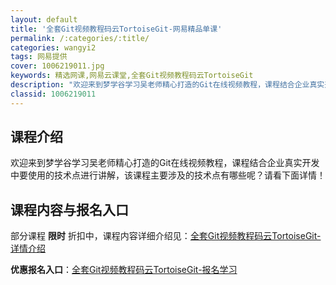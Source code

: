 ```yaml
---
layout: default
title: '全套Git视频教程码云TortoiseGit-网易精品单课'
permalink: /:categories/:title/
categories: wangyi2
tags: 网易提供
cover: 1006219011.jpg
keywords: 精选网课,网易云课堂,全套Git视频教程码云TortoiseGit
description: "欢迎来到梦学谷学习吴老师精心打造的Git在线视频教程，课程结合企业真实开发中要使用的技术点进行讲解，该课程主要涉及的技术点有哪些呢？请看下面详情！全套Git视频教程码云TortoiseGit"
classid: 1006219011
---
```


## 课程介绍

欢迎来到梦学谷学习吴老师精心打造的Git在线视频教程，课程结合企业真实开发中要使用的技术点进行讲解，该课程主要涉及的技术点有哪些呢？请看下面详情！

## 课程内容与报名入口

部分课程 **限时** 折扣中，课程内容详细介绍见：[全套Git视频教程码云TortoiseGit-详情介绍](https://study.163.com/course/introduction/1006219011.htm?share=1&shareId=1025206652&utm_campaign=share&utm_medium=iphoneShare&utm_source=&utm_u=1025206652)

**优惠报名入口**：[全套Git视频教程码云TortoiseGit-报名学习](https://study.163.com/course/introduction/1006219011.htm?share=1&shareId=1025206652&utm_campaign=share&utm_medium=iphoneShare&utm_source=&utm_u=1025206652)

